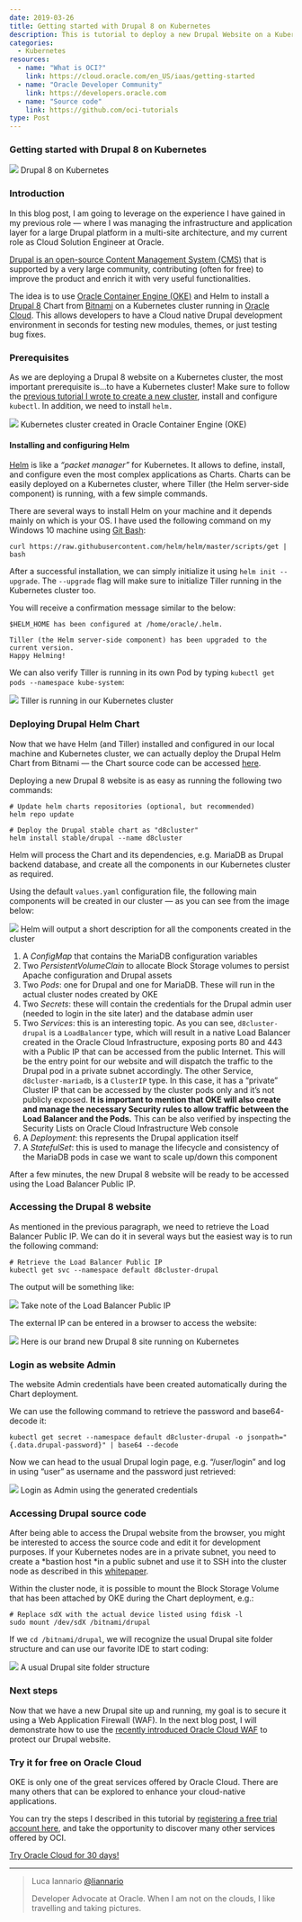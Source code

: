 ```yaml
---
date: 2019-03-26
title: Getting started with Drupal 8 on Kubernetes
description: This is tutorial to deploy a new Drupal Website on a Kubernetes cluster hosted on Oracle Container Engine (OKE)
categories:
  - Kubernetes
resources:
  - name: "What is OCI?"
    link: https://cloud.oracle.com/en_US/iaas/getting-started
  - name: "Oracle Developer Community"
    link: https://developers.oracle.com
  - name: "Source code"
    link: https://github.com/oci-tutorials
type: Post
---
```


### Getting started with Drupal 8 on Kubernetes

![](https://cdn-images-1.medium.com/max/800/1*41nd0BgxHW_zrFgrovfndA.png)
<span class="figcaption_hack">Drupal 8 on Kubernetes</span>

### Introduction

In this blog post, I am going to leverage on the experience I have gained in my
previous role — where I was managing the infrastructure and application layer
for a large Drupal platform in a multi-site architecture, and my current role as
Cloud Solution Engineer at Oracle.

[Drupal is an open-source Content Management System (CMS)](http://drupal.org)
that is supported by a very large community, contributing (often for free) to
improve the product and enrich it with very useful functionalities.

The idea is to use [Oracle Container Engine
(OKE)](https://cloud.oracle.com/containers/kubernetes-engine) and Helm to
install a [Drupal 8](http://drupal.org) Chart from
[Bitnami](https://bitnami.com/stack/drupal/helm) on a Kubernetes cluster running
in [Oracle Cloud](http://bit.ly/LucaMediumBlogDrupal). This allows developers to
have a Cloud native Drupal development environment in seconds for testing new
modules, themes, or just testing bug fixes.

### Prerequisites

As we are deploying a Drupal 8 website on a Kubernetes cluster, the most
important prerequisite is…to have a Kubernetes cluster! Make sure to follow the
[previous tutorial I wrote to create a new
cluster](https://medium.com/devopslinks/kubernetes-deploying-a-cluster-with-a-few-clicks-using-a-web-console-5dbf75abc853),
install and configure `kubectl`. In addition, we need to install `helm.`

![](https://cdn-images-1.medium.com/max/1200/1*IfBwEOHabj24NO-kGc3HNA.gif)
<span class="figcaption_hack">Kubernetes cluster created in Oracle Container Engine (OKE)</span>

#### Installing and configuring Helm

[Helm](https://helm.sh/) is like a *“packet manager”* for Kubernetes. It allows
to define, install, and configure even the most complex applications as Charts.
Charts can be easily deployed on a Kubernetes cluster, where Tiller (the Helm
server-side component) is running, with a few simple commands.

There are several ways to install Helm on your machine and it depends mainly on
which is your OS. I have used the following command on my Windows 10 machine
using [Git Bash](https://git-scm.com/downloads):

    curl https://raw.githubusercontent.com/helm/helm/master/scripts/get | bash

After a successful installation, we can simply initialize it using `helm init
--upgrade`. The `--upgrade` flag will make sure to initialize Tiller running in
the Kubernetes cluster too.

You will receive a confirmation message similar to the below:

    $HELM_HOME has been configured at /home/oracle/.helm.

    Tiller (the Helm server-side component) has been upgraded to the current version.
    Happy Helming!

We can also verify Tiller is running in its own Pod by typing `kubectl get pods
--namespace kube-system`:

![](https://cdn-images-1.medium.com/max/800/1*iNisAn3RL7b_orgPmxOFKg.png)
<span class="figcaption_hack">Tiller is running in our Kubernetes cluster</span>

### Deploying Drupal Helm Chart

Now that we have Helm (and Tiller) installed and configured in our local machine
and Kubernetes cluster, we can actually deploy the Drupal Helm Chart from
Bitnami — the Chart source code can be accessed
[here](https://github.com/bitnami/charts/tree/master/upstreamed/drupal).

Deploying a new Drupal 8 website is as easy as running the following two
commands:

    # Update helm charts repositories (optional, but recommended)
    helm repo update

    # Deploy the Drupal stable chart as "d8cluster"
    helm install stable/drupal --name d8cluster

Helm will process the Chart and its dependencies, e.g. MariaDB as Drupal backend
database, and create all the components in our Kubernetes cluster as required.

Using the default `values.yaml` configuration file, the following main
components will be created in our cluster — as you can see from the image below:

![](https://cdn-images-1.medium.com/max/800/1*IcHPbTNYolmxuFTANcL5HA.png)
<span class="figcaption_hack">Helm will output a short description for all the components created in the
cluster</span>

1.  A *ConfigMap* that contains the MariaDB configuration variables
1.  Two *PersistentVolumeClain* to allocate Block Storage volumes to persist Apache
configuration and Drupal assets
1.  Two *Pods*: one for Drupal and one for MariaDB. These will run in the actual
cluster nodes created by OKE
1.  Two *Secrets*: these will contain the credentials for the Drupal admin user
(needed to login in the site later) and the database admin user
1.  Two *Services*: this is an interesting topic. As you can see, `d8cluster-drupal`
is a `LoadBalancer` type, which will result in a native Load Balancer created in
the Oracle Cloud Infrastructure, exposing ports 80 and 443 with a Public IP that
can be accessed from the public Internet. This will be the entry point for our
website and will dispatch the traffic to the Drupal pod in a private subnet
accordingly. The other Service, `d8cluster-mariadb`, is a `ClusterIP` type. In
this case, it has a “private” Cluster IP that can be accessed by the cluster
pods only and it’s not publicly exposed. **It is important to mention that OKE
will also create and manage the necessary Security rules to allow traffic
between the Load Balancer and the Pods.** This can be also verified by
inspecting the Security Lists on Oracle Cloud Infrastructure Web console
1.  A *Deployment*: this represents the Drupal application itself
1.  A *StatefulSet*: this is used to manage the lifecycle and consistency of the
MariaDB pods in case we want to scale up/down this component

After a few minutes, the new Drupal 8 website will be ready to be accessed using
the Load Balancer Public IP.

### Accessing the Drupal 8 website

As mentioned in the previous paragraph, we need to retrieve the Load Balancer
Public IP. We can do it in several ways but the easiest way is to run the
following command:

    # Retrieve the Load Balancer Public IP
    kubectl get svc --namespace default d8cluster-drupal

The output will be something like:

![](https://cdn-images-1.medium.com/max/800/1*llRGyGTeQsXQ__uSdWcbvg.png)
<span class="figcaption_hack">Take note of the Load Balancer Public IP</span>

The external IP can be entered in a browser to access the website:

![](https://cdn-images-1.medium.com/max/1200/1*0Nxc31b8GbLVhA1HaAgUbg.png)
<span class="figcaption_hack">Here is our brand new Drupal 8 site running on Kubernetes</span>

### Login as website Admin

The website Admin credentials have been created automatically during the Chart
deployment.

We can use the following command to retrieve the password and base64-decode it:

    kubectl get secret --namespace default d8cluster-drupal -o jsonpath="{.data.drupal-password}" | base64 --decode

Now we can head to the usual Drupal login page, e.g. “/user/login” and log in
using “user” as username and the password just retrieved:

![](https://cdn-images-1.medium.com/max/1200/1*o6BrAkuF08kxIX0oyT39DA.gif)
<span class="figcaption_hack">Login as Admin using the generated credentials</span>

### Accessing Drupal source code

After being able to access the Drupal website from the browser, you might be
interested to access the source code and edit it for development purposes. If
your Kubernetes nodes are in a private subnet, you need to create a *bastion
host *in a public subnet and use it to SSH into the cluster node as described in
this [whitepaper](https://cloud.oracle.com/iaas/whitepapers/bastion_hosts.pdf).

Within the cluster node, it is possible to mount the Block Storage Volume that
has been attached by OKE during the Chart deployment, e.g.:

    # Replace sdX with the actual device listed using fdisk -l
    sudo mount /dev/sdX /bitnami/drupal

If we `cd /bitnami/drupal`, we will recognize the usual Drupal site folder
structure and can use our favorite IDE to start coding:

![](https://cdn-images-1.medium.com/max/1200/1*5ZGv72cjE-8B0PHD2Wd5Rg.png)
<span class="figcaption_hack">A usual Drupal site folder structure</span>

### Next steps

Now that we have a new Drupal site up and running, my goal is to secure it using
a Web Application Firewall (WAF). In the next blog post, I will demonstrate how
to use the [recently introduced Oracle Cloud
WAF](https://blogs.oracle.com/cloud-infrastructure/introducing-the-oci-waf) to
protect our Drupal website.

### Try it for free on Oracle Cloud

OKE is only one of the great services offered by Oracle Cloud. There are many
others that can be explored to enhance your cloud-native applications.

You can try the steps I described in this tutorial by [registering a free trial
account here](http://bit.ly/LucaMediumBlogDrupal), and take the opportunity to
discover many other services offered by OCI.

[Try Oracle Cloud for 30 days!](http://bit.ly/LucaMediumBlogDrupal)


***

> Luca Iannario [@liannario](https://twitter.com/liannario)
>
> Developer Advocate at Oracle. 
> When I am not on the clouds, I like travelling and taking pictures.
